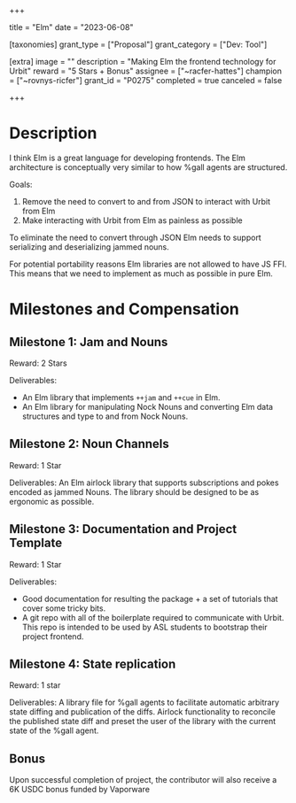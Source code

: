 +++

title = "Elm"
date = "2023-06-08"

[taxonomies]
grant_type = ["Proposal"]
grant_category = ["Dev: Tool"]

[extra]
image = ""
description = "Making Elm the frontend technology for Urbit"
reward = "5 Stars + Bonus"
assignee = ["~racfer-hattes"]
champion = ["~rovnys-ricfer"]
grant_id = "P0275"
completed = true
canceled = false

+++

# Description

I think Elm is a great language for developing frontends. The Elm architecture is conceptually very similar to how %gall agents are structured.

Goals:

1. Remove the need to convert to and from JSON to interact with Urbit from Elm
2. Make interacting with Urbit from Elm as painless as possible

To eliminate the need to convert through JSON Elm needs to support serializing and deserializing jammed nouns.

For potential portability reasons Elm libraries are not allowed to have JS FFI. This means that we need to implement as much as possible in pure Elm.

# Milestones and Compensation

## Milestone 1: Jam and Nouns

Reward: 2 Stars

Deliverables: 
 - An Elm library that implements `++jam` and `++cue` in Elm.
 - An Elm library for manipulating Nock Nouns and converting Elm data structures and type to and from Nock Nouns.

## Milestone 2: Noun Channels

Reward: 1 Star

Deliverables: An Elm airlock library that supports subscriptions and pokes encoded as jammed Nouns. The library should be designed to be as ergonomic as possible.

## Milestone 3: Documentation and Project Template

Reward: 1 Star

Deliverables: 
 - Good documentation for resulting the package + a set of tutorials that cover some tricky bits.
 - A git repo with all of the boilerplate required to communicate with Urbit. This repo is intended to be used by ASL students to bootstrap their project frontend.

## Milestone 4: State replication

Reward: 1 star

Deliverables: A library file for %gall agents to facilitate automatic arbitrary state diffing and publication of the diffs. Airlock functionality to reconcile the published state diff and preset the user of the library with the current state of the %gall agent. 

## Bonus

Upon successful completion of project, the contributor will also receive a 6K USDC bonus funded by Vaporware

